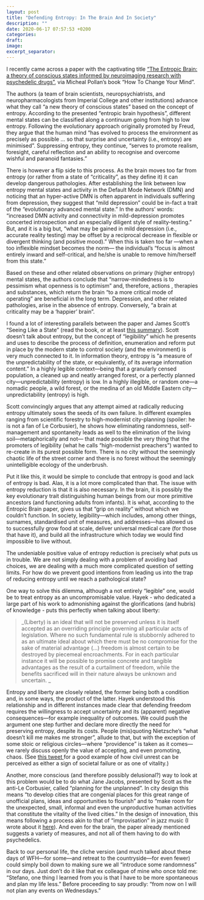 ```yaml
---
layout: post
title: "Defending Entropy: In The Brain And In Society"
description: ""
date: 2020-06-17 07:57:53 +0200
categories: 
draft:
image: 
excerpt_separator: 
---
```


I recently came across a paper with the captivating title [“The Entropic Brain: a theory of conscious states informed by neuroimaging research with psychedelic drugs”](https://www.frontiersin.org/articles/10.3389/fnhum.2014.00020/full), via Micheal Pollan’s book “How To Change Your Mind”. 

The authors (a team of brain scientists, neuropsychiatrists, and neuropharmacologists from Imperial College and other institutions) advance what they call “a new theory of conscious states” based on the concept of entropy.  According to the presented “entropic brain hypothesis”,  different mental states can be classified along a continuum going from high to low entropy. Following the evolutionary approach originally promoted by Freud, they argue that the human mind “has evolved to process the environment as precisely as possible … so that surprise and uncertainty (i.e., entropy) are minimised”. Suppressing entropy, they continue, “serves to promote realism, foresight, careful reflection and an ability to recognise and overcome wishful and paranoid fantasies.”

There is however a flip side to this process. As the brain moves too far from entropy (or rather from a state of “criticality”, as they define it) it can develop dangerous pathologies. After establishing the link between low entropy mental states and activity in the Default Mode Network (DMN) and noticing that an hyper-active DMN is often apparent in individuals suffering from depression, they suggest that “mild depression” could be in-fact a trait of the “evolutionary advanced mental state.” In the authors’ words: “increased DMN activity and connectivity in mild-depression promotes concerted introspection and an especially diligent style of reality-testing.” But, and it is a big but, “what may be gained in mild depression (i.e., accurate reality testing) may be offset by a reciprocal decrease in flexible or divergent thinking (and positive mood).” When this is taken too far —when a too inflexible mindset becomes the norm— the individual’s “focus is almost entirely inward and self-critical, and he/she is unable to remove him/herself from this state.” 

Based on these and other related observations on primary (higher entropy) mental states, the authors conclude that “narrow-mindedness is to pessimism what openness is to optimism” and, therefore, actions , therapies and substances, which return the brain “to a more critical mode of operating” are beneficial in the long term. Depression, and other related pathologies, arise in the absence of entropy. Conversely, “a brain at criticality may be a ‘happier’ brain”.

I found a lot of interesting parallels between the paper and James Scott’s “Seeing Like a State” (read the book, or at least [this summary](https://www.ribbonfarm.com/2010/07/26/a-big-little-idea-called-legibility/)). Scott doesn’t talk about entropy, but the concept of “legibility” which he presents and uses to describe the process of definition, enumeration and reform put in place by the modern state to control society (and the environment) is very much connected to it. In information theory, entropy is “a measure of the unpredictability of the state, or equivalently, of its average information content.” In a highly legible context—being that a granularly censed population, a cleaned up and neatly arranged forest, or a  perfectly planned city—unpredictability (entropy) is low. In a highly illegible, or random one—a nomadic people, a wild forest, or the medina of an old Middle Eastern city—unpredictability (entropy) is high.

Scott convincingly argues that any attempt aimed at radically reducing entropy ultimately sows the seeds of its own failure. In different examples ranging from scientific forestry to high-modernist city-planning (spoiler: he is not a fan of Le Corbusier), he shows how eliminating randomness, self-management and spontaneity leads as well to the elimination of the living soil—metaphorically and not— that made possible the very thing that the promoters of legibility (what he calls “high-modernist preachers”) wanted to re-create in its purest possible form. There is no city without the seemingly chaotic life of the street corner and there is no forest without the seemingly unintelligible ecology of the underbrush. 

Put it like this, it would be simple to conclude that entropy is good and lack of entropy is bad. Alas, it is a lot more complicated than that. The issue with entropy reduction is that it is also necessary. In the brain, it is possibly the key evolutionary trait distinguishing human beings from our more primitive ancestors (and functioning adults from infants). It is what, according to the Entropic Brain paper, gives us that “grip on reality” without which we couldn’t function. In society, legibility—which includes, among other things, surnames, standardised unit of measures, and addresses—has allowed us to successfully grow food at scale, deliver universal medical care (for those that have it), and build all the infrastructure which today we would find impossible to live without. 

The undeniable positive value of entropy reduction is precisely what puts us in trouble. We are not simply dealing with  a problem of avoiding bad choices, we are dealing with a much more complicated question of setting limits.  For how do we prevent good intentions from leading us into the trap of reducing entropy until we reach a pathological state? 

One way to solve this dilemma, although a not entirely “legible” one, would be to treat entropy as an uncompromisable value. Hayek - who dedicated a large part of his work to admonishing against the glorifications (and hubris) of knowledge - puts this perfectly when talking about liberty: 

> _(Liberty) is an ideal that will not be preserved unless it is itself accepted as an overriding principle governing all particular acts of legislation. Where no such fundamental rule is stubbornly adhered to as an ultimate ideal about which there must be no compromise for the sake of material advantage (…) freedom is almost certain to be destroyed by piecemeal encroachments. For in each particular instance it will be possible to promise concrete and tangible advantages as the result of a curtailment of freedom, while the benefits sacrificed will in their nature always be unknown and uncertain. _

Entropy and liberty are closely related, the former being both a condition and, in some ways, the product of the latter. Hayek understood this relationship and in different instances made clear that defending freedom requires the willingness to accept uncertainty and its (apparent) negative consequences—for example inequality of outcomes. We could push the argument one step further and declare more directly the need for preserving entropy, despite its costs.  People (mis)quoting Nietzsche’s “what doesn’t kill me makes me stronger”,  allude to that, but with the exception of some stoic or religious circles—where “providence” is taken as it comes—we rarely discuss openly the value of accepting, and even promoting, chaos. (See [this tweet ]([https://twitter.com/antoniogm/status/1267500044275466248?s=20])for a good example of how civil unrest can be perceived as either a sign of societal failure or as one of vitality.)

Another, more conscious (and therefore possibly delusional?) way to look at this problem would be to do what Jane Jacobs, presented by Scott as the anti-Le Corbusier, called “planning for the unplanned”. In city design this means “to develop cities that are congenial places for this great range of unofficial plans, ideas and opportunities to flourish” and to “make room for the unexpected, small, informal and even the unproductive human activities that constitute the vitality of the lived cities.” In the design of innovation, this means following a process akin to that of “improvisation” in jazz music (I wrote about it [here](https://blog.founders.as/so-you-think-you-can-create-companies-punk-bfcaa032bce4)). And even for the brain, the paper already mentioned suggests a variety of measures, and not all of them having to do with psychedelics. 

Back to our personal life, the cliche version (and much talked about these days of WFH—for some—and retreat to the countryside—for even fewer) could simply boil down to making sure we all “introduce some randomness” in our days. Just don’t do it like that ex colleague of mine who once told me: “Stefano, one thing I learned from you is that I have to be more spontaneous and plan my life less.” Before proceeding to say proudly: “from now on I will not plan any events on Wednesdays.”





